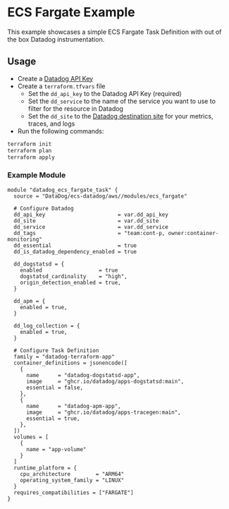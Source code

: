 # ECS Fargate Example

This example showcases a simple ECS Fargate Task Definition with out of the box Datadog instrumentation.

## Usage

* Create a [Datadog API Key](https://app.datadoghq.com/organization-settings/api-keys)
* Create a `terraform.tfvars` file
  * Set the `dd_api_key` to the Datadog API Key (required)
  * Set the `dd_service` to the name of the service you want to use to filter for the resource in Datadog
  * Set the `dd_site` to the [Datadog destination site](https://docs.datadoghq.com/getting_started/site/) for your metrics, traces, and logs
* Run the following commands:

```bash
terraform init
terraform plan
terraform apply
```

### Example Module

```hcl
module "datadog_ecs_fargate_task" {
  source = "DataDog/ecs-datadog/aws//modules/ecs_fargate"

  # Configure Datadog
  dd_api_key                       = var.dd_api_key
  dd_site                          = var.dd_site
  dd_service                       = var.dd_service
  dd_tags                          = "team:cont-p, owner:container-monitoring"
  dd_essential                     = true
  dd_is_datadog_dependency_enabled = true

  dd_dogstatsd = {
    enabled                  = true
    dogstatsd_cardinality    = "high",
    origin_detection_enabled = true,
  }

  dd_apm = {
    enabled = true,
  }

  dd_log_collection = {
    enabled = true,
  }

  # Configure Task Definition
  family = "datadog-terraform-app"
  container_definitions = jsonencode([
    {
      name      = "datadog-dogstatsd-app",
      image     = "ghcr.io/datadog/apps-dogstatsd:main",
      essential = false,
    },
    {
      name      = "datadog-apm-app",
      image     = "ghcr.io/datadog/apps-tracegen:main",
      essential = true,
    },
  ])
  volumes = [
    {
      name = "app-volume"
    }
  ]
  runtime_platform = {
    cpu_architecture        = "ARM64"
    operating_system_family = "LINUX"
  }
  requires_compatibilities = ["FARGATE"]
}
```
